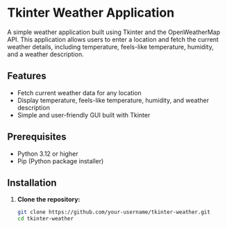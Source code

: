 # Tkinter Weather Application

A simple weather application built using Tkinter and the OpenWeatherMap API. This application allows users to enter a location and fetch the current weather details, including temperature, feels-like temperature, humidity, and a weather description.

## Features

- Fetch current weather data for any location
- Display temperature, feels-like temperature, humidity, and weather description
- Simple and user-friendly GUI built with Tkinter

## Prerequisites

- Python 3.12 or higher
- Pip (Python package installer)

## Installation

1. **Clone the repository:**

   ```bash
   git clone https://github.com/your-username/tkinter-weather.git
   cd tkinter-weather
